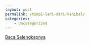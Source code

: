 ```yaml
---
layout: post
permalink: /mimpi-lari-dari-kanibal/
categories:
    - Uncategorized
---
```


[Baca Selengkapnya](/05)